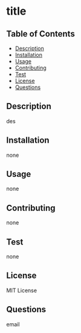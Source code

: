 
# title


## Table of Contents
- [Description](#Description)
- [Installation](#Installation)
- [Usage](#Usage)
- [Contributing](#Contributing)
- [Test](#Test)
- [License](#License)
- [Questions](#Questions)

## Description

des


## Installation

none

  
## Usage

none


## Contributing

none

  
## Test

none

  
## License

MIT License

## Questions

email